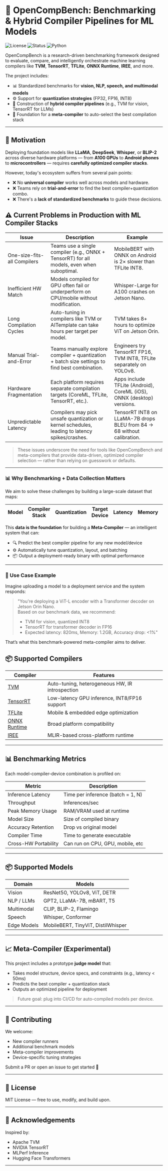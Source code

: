 
# 🔧 OpenCompBench: Benchmarking & Hybrid Compiler Pipelines for ML Models

![License](https://img.shields.io/badge/license-MIT-green)
![Status](https://img.shields.io/badge/status-Research%20Prototype-blue)
![Python](https://img.shields.io/badge/python-3.8%2B-yellow)

OpenCompBench is a research-driven benchmarking framework designed to evaluate, compare, and intelligently orchestrate machine learning compilers like **TVM**, **TensorRT**, **TFLite**, **ONNX Runtime**, **IREE**, and more.

The project includes:
- 📊 Standardized benchmarks for **vision, NLP, speech, and multimodal models**
- ⚙️ Support for **quantization strategies** (FP32, FP16, INT8)
- 🔁 Construction of **hybrid compiler pipelines** (e.g., TVM for vision, TensorRT for LLMs)
- 🧠 Foundation for a **meta-compiler** to auto-select the best compilation stack

---

## 🚀 Motivation

Deploying foundation models like **LLaMA**, **DeepSeek**, **Whisper**, or **BLIP-2** across diverse hardware platforms — from **A100 GPUs** to **Android phones** to **microcontrollers** — requires **carefully optimized compiler stacks**.

However, today's ecosystem suffers from several pain points:

- ❌ No **universal compiler** works well across models and hardware.
- ❌ Teams rely on **trial-and-error** to find the best compiler+quantization combo.
- ❌ There's a **lack of standardized benchmarks** to guide these decisions.


## ⚠️ Current Problems in Production with ML Compiler Stacks

| Issue                        | Description                                                                                     | Example                                                                 |
|-----------------------------|-------------------------------------------------------------------------------------------------|-------------------------------------------------------------------------|
| One-size-fits-all Compilers | Teams use a single compiler (e.g., ONNX + TensorRT) for all models, even when suboptimal.      | MobileBERT with ONNX on Android is 2× slower than TFLite INT8.         |
| Inefficient HW Match        | Models compiled for GPU often fail or underperform on CPU/mobile without modification.          | Whisper-Large for A100 crashes on Jetson Nano.                         |
| Long Compilation Cycles     | Auto-tuning in compilers like TVM or AITemplate can take hours per target per model.            | TVM takes 8+ hours to optimize ViT on Jetson Orin.                     |
| Manual Trial-and-Error      | Teams manually explore compiler + quantization + batch size settings to find best combination.  | Engineers try TensorRT FP16, TVM INT8, TFLite separately on YOLOv8.    |
| Hardware Fragmentation      | Each platform requires separate compilation targets (CoreML, TFLite, TensorRT, etc.).           | Apps include TFLite (Android), CoreML (iOS), ONNX (desktop) versions.  |
| Unpredictable Latency       | Compilers may pick unsafe quantization or kernel schedules, leading to latency spikes/crashes. | TensorRT INT8 on LLaMA-7B drops BLEU from 84 → 68 without calibration. |

> These issues underscore the need for tools like OpenCompBench and meta-compilers that provide data-driven, optimized compiler selection — rather than relying on guesswork or defaults.

---

### 📊 Why Benchmarking + Data Collection Matters

We aim to solve these challenges by building a large-scale dataset that maps:

| Model | Compiler Stack | Quantization | Target Device | Latency | Memory | Accuracy |
|-------|----------------|--------------|----------------|---------|--------|----------|

This **data is the foundation** for building a **Meta-Compiler** — an intelligent system that can:

- 🔍 Predict the best compiler pipeline for any new model/device
- ⚙️ Automatically tune quantization, layout, and batching
- 📦 Output a deployment-ready binary with optimal performance

---

### 🧠 Use Case Example

Imagine uploading a model to a deployment service and the system responds:

> "You're deploying a ViT-L encoder with a Transformer decoder on Jetson Orin Nano.  
> Based on our benchmark data, we recommend:  
> - TVM for vision, quantized INT8  
> - TensorRT for transformer decoder in FP16  
> - Expected latency: 820ms, Memory: 1.2GB, Accuracy drop: <1%"

That’s what this benchmark-powered meta-compiler aims to deliver.


## 📦 Supported Compilers

| Compiler      | Features |
|---------------|----------|
| [TVM](https://tvm.apache.org/)            | Auto-tuning, heterogeneous HW, IR introspection |
| [TensorRT](https://developer.nvidia.com/tensorrt) | Low-latency GPU inference, INT8/FP16 support     |
| [TFLite](https://www.tensorflow.org/lite) | Mobile & embedded edge optimization              |
| [ONNX Runtime](https://onnxruntime.ai/)   | Broad platform compatibility                     |
| [IREE](https://github.com/openxla/iree)   | MLIR-based cross-platform runtime                |

---

## 📊 Benchmarking Metrics

Each model-compiler-device combination is profiled on:

| Metric             | Description                        |
|--------------------|------------------------------------|
| Inference Latency  | Time per inference (batch = 1, N)  |
| Throughput         | Inferences/sec                     |
| Peak Memory Usage  | RAM/VRAM used at runtime           |
| Model Size         | Size of compiled binary            |
| Accuracy Retention | Drop vs original model             |
| Compiler Time      | Time to generate executable        |
| Cross-HW Portability | Can run on CPU, GPU, mobile, etc |

---

## 📦 Supported Models

| Domain       | Models                              |
|--------------|-------------------------------------|
| Vision       | ResNet50, YOLOv8, ViT, DETR         |
| NLP / LLMs   | GPT2, LLaMA-7B, mBART, T5            |
| Multimodal   | CLIP, BLIP-2, Flamingo              |
| Speech       | Whisper, Conformer                  |
| Edge Models  | MobileBERT, TinyViT, DistilWhisper  |

---

## 📈 Meta-Compiler (Experimental)

This project includes a prototype **judge model** that:
- Takes model structure, device specs, and constraints (e.g., latency < 50ms)
- Predicts the best compiler + quantization stack
- Outputs an optimized pipeline for deployment

> Future goal: plug into CI/CD for auto-compiled models per device.

---

## 🤝 Contributing

We welcome:
- New compiler runners
- Additional benchmark models
- Meta-compiler improvements
- Device-specific tuning strategies

Submit a PR or open an issue to get started 🚀

---

## 📜 License

MIT License — free to use, modify, and build upon.

---

## 💬 Acknowledgements

Inspired by:
- Apache TVM
- NVIDIA TensorRT
- MLPerf Inference
- Hugging Face Transformers

---

